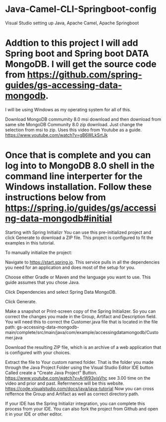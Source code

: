# Java-Camel-CLI-Springboot-config
Visual Studio setting up Java, Apache Camel, Apache Springboot


# Addtion to this project I will add Spring boot and Spring boot DATA MongoDB.  I will get the source code from https://github.com/spring-guides/gs-accessing-data-mongodb.
I will be using Windows as my operating system for all of this.

Download MongoDB commumity 8.0 msi download and then download from same site MongoDB Community 8.0 zip download. Just change the selection from msi to zip.  Uses this video from Youtube as a guide.  https://www.youtube.com/watch?v=gB6WLkSrtJk

# Once that is complete and you can log into to MongoDB 8.0 shell in the command line interperter for the Windows installation.  Follow these instructions below from https://spring.io/guides/gs/accessing-data-mongodb#initial

Starting with Spring Initializr
You can use this pre-initialized project and click Generate to download a ZIP file. This project is configured to fit the examples in this tutorial.

To manually initialize the project:

Navigate to https://start.spring.io. This service pulls in all the dependencies you need for an application and does most of the setup for you.

Choose either Gradle or Maven and the language you want to use. This guide assumes that you chose Java.

Click Dependencies and select Spring Data MongoDB.

Click Generate.

Make a snapshot or Print-screen copy of the Spring Initializer.  So you can correct the changes you made in the Group, Artifact and Description field.  You will need this to correct the Customer.java file that is located in the file path: gs-accessing-data-mongodb-main/complete/src/main/java/com/example/accessingdatamongodb/Customer.java

Download the resulting ZIP file, which is an archive of a web application that is configured with your choices.

Extract the file to Your custom named folder.  That is the folder you made through the Java Project Folder using the Visual Studio Editor IDE button Called create a "Create Java Project" Button.
https://www.youtube.com/watch?v=ArW93visVhc  see 3.00 time on the video and prior and past.  Referrnence will be this website.  https://code.visualstudio.com/docs/java/java-tutorial  Now you can cross reffernce the Group and Artifact as well as correct directory path.

If your IDE has the Spring Initializr integration, you can complete this process from your IDE.
You can also fork the project from Github and open it in your IDE or other editor.





